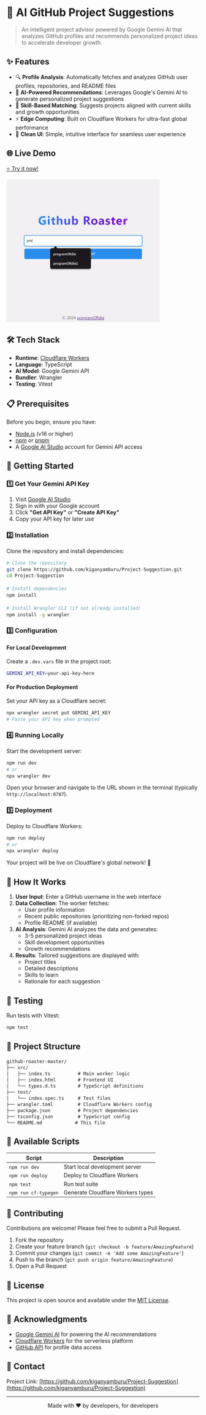 # 🚀 AI GitHub Project Suggestions

> An intelligent project advisor powered by Google Gemini AI that analyzes GitHub profiles and recommends personalized project ideas to accelerate developer growth.

## ✨ Features

- 🔍 **Profile Analysis**: Automatically fetches and analyzes GitHub user profiles, repositories, and README files
- 🤖 **AI-Powered Recommendations**: Leverages Google's Gemini AI to generate personalized project suggestions
- 🎯 **Skill-Based Matching**: Suggests projects aligned with current skills and growth opportunities
- ⚡ **Edge Computing**: Built on Cloudflare Workers for ultra-fast global performance
- 🎨 **Clean UI**: Simple, intuitive interface for seamless user experience

## 🌐 Live Demo

[⭐ Try it now!](https://github-roaster.programordie.workers.dev/)

<img src="demo.gif" alt="demo" width="400px">

## 🛠️ Tech Stack

- **Runtime**: [Cloudflare Workers](https://workers.cloudflare.com/)
- **Language**: TypeScript
- **AI Model**: Google Gemini API
- **Bundler**: Wrangler
- **Testing**: Vitest

## 📋 Prerequisites

Before you begin, ensure you have:

- [Node.js](https://nodejs.org/) (v16 or higher)
- [npm](https://www.npmjs.com/) or [pnpm](https://pnpm.io/)
- A [Google AI Studio](https://makersuite.google.com/app/apikey) account for Gemini API access

## 🚀 Getting Started

### 1️⃣ Get Your Gemini API Key

1. Visit [Google AI Studio](https://makersuite.google.com/app/apikey)
2. Sign in with your Google account
3. Click **"Get API Key"** or **"Create API Key"**
4. Copy your API key for later use

### 2️⃣ Installation

Clone the repository and install dependencies:

```bash
# Clone the repository
git clone https://github.com/kiganyamburu/Project-Suggestion.git
cd Project-Suggestion

# Install dependencies
npm install

# Install Wrangler CLI (if not already installed)
npm install -g wrangler
```

### 3️⃣ Configuration

#### For Local Development

Create a `.dev.vars` file in the project root:

```bash
GEMINI_API_KEY=your-api-key-here
```

#### For Production Deployment

Set your API key as a Cloudflare secret:

```bash
npx wrangler secret put GEMINI_API_KEY
# Paste your API key when prompted
```

### 4️⃣ Running Locally

Start the development server:

```bash
npm run dev
# or
npx wrangler dev
```

Open your browser and navigate to the URL shown in the terminal (typically `http://localhost:8787`).

### 5️⃣ Deployment

Deploy to Cloudflare Workers:

```bash
npm run deploy
# or
npx wrangler deploy
```

Your project will be live on Cloudflare's global network! 🎉

## 📖 How It Works

1. **User Input**: Enter a GitHub username in the web interface
2. **Data Collection**: The worker fetches:
   - User profile information
   - Recent public repositories (prioritizing non-forked repos)
   - Profile README (if available)
3. **AI Analysis**: Gemini AI analyzes the data and generates:
   - 3-5 personalized project ideas
   - Skill development opportunities
   - Growth recommendations
4. **Results**: Tailored suggestions are displayed with:
   - Project titles
   - Detailed descriptions
   - Skills to learn
   - Rationale for each suggestion

## 🧪 Testing

Run tests with Vitest:

```bash
npm test
```

## 📁 Project Structure

```
github-roaster-master/
├── src/
│   ├── index.ts          # Main worker logic
│   ├── index.html        # Frontend UI
│   └── types.d.ts        # TypeScript definitions
├── test/
│   └── index.spec.ts     # Test files
├── wrangler.toml         # Cloudflare Workers config
├── package.json          # Project dependencies
├── tsconfig.json         # TypeScript config
└── README.md            # This file
```

## 🔧 Available Scripts

| Script               | Description                       |
| -------------------- | --------------------------------- |
| `npm run dev`        | Start local development server    |
| `npm run deploy`     | Deploy to Cloudflare Workers      |
| `npm test`           | Run test suite                    |
| `npm run cf-typegen` | Generate Cloudflare Workers types |

## 🤝 Contributing

Contributions are welcome! Please feel free to submit a Pull Request.

1. Fork the repository
2. Create your feature branch (`git checkout -b feature/AmazingFeature`)
3. Commit your changes (`git commit -m 'Add some AmazingFeature'`)
4. Push to the branch (`git push origin feature/AmazingFeature`)
5. Open a Pull Request

## 📝 License

This project is open source and available under the [MIT License](LICENSE).

## 🙏 Acknowledgments

- [Google Gemini AI](https://ai.google.dev/) for powering the AI recommendations
- [Cloudflare Workers](https://workers.cloudflare.com/) for the serverless platform
- [GitHub API](https://docs.github.com/en/rest) for profile data access

## 📧 Contact

Project Link: [https://github.com/kiganyamburu/Project-Suggestion](https://github.com/kiganyamburu/Project-Suggestion)

---

<p align="center">Made with ❤️ by developers, for developers</p>
